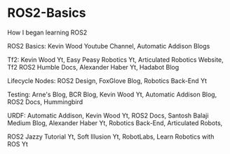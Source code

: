 # ROS2-Basics
How I began learning ROS2

ROS2 Basics: Kevin Wood Youtube Channel, Automatic Addison Blogs

Tf2: Kevin Wood Yt, Easy Peasy Robotics Yt, Articulated Robotics Website, Tf2 ROS2 Humble Docs, Alexander Haber Yt, Hadabot Blog

Lifecycle Nodes: ROS2 Design, FoxGlove Blog, Robotics Back-End Yt

Testing: Arne's Blog, BCR Blog, Kevin Wood Yt, Automatic Addison Blog, ROS2 Docs, Hummingbird

URDF: Automatic Addison, Kevin Wood Yt, ROS2 Docs, Santosh Balaji Medium Blog, Alexander Haber Yt, Robotics Back-End, Articulated Robots, 


ROS2 Jazzy Tutorial Yt, Soft Illusion Yt, RobotLabs, Learn Robotics with ROS Yt

